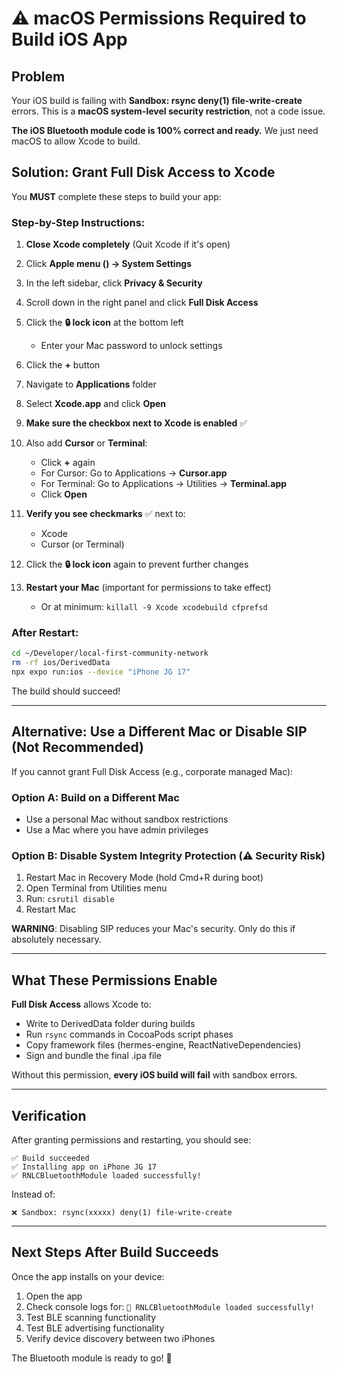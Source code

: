 # ⚠️ macOS Permissions Required to Build iOS App

## Problem

Your iOS build is failing with **Sandbox: rsync deny(1) file-write-create** errors. This is a **macOS system-level security restriction**, not a code issue.

**The iOS Bluetooth module code is 100% correct and ready.** We just need macOS to allow Xcode to build.

## Solution: Grant Full Disk Access to Xcode

You **MUST** complete these steps to build your app:

### Step-by-Step Instructions:

1. **Close Xcode completely** (Quit Xcode if it's open)

2. Click **Apple menu () → System Settings**

3. In the left sidebar, click **Privacy & Security**

4. Scroll down in the right panel and click **Full Disk Access**

5. Click the **🔒 lock icon** at the bottom left
   - Enter your Mac password to unlock settings

6. Click the **+** button

7. Navigate to **Applications** folder

8. Select **Xcode.app** and click **Open**

9. **Make sure the checkbox next to Xcode is enabled** ✅

10. Also add **Cursor** or **Terminal**:
    - Click **+** again
    - For Cursor: Go to Applications → **Cursor.app**
    - For Terminal: Go to Applications → Utilities → **Terminal.app**
    - Click **Open**

11. **Verify you see checkmarks** ✅ next to:
    - Xcode
    - Cursor (or Terminal)

12. Click the **🔒 lock icon** again to prevent further changes

13. **Restart your Mac** (important for permissions to take effect)
    - Or at minimum: `killall -9 Xcode xcodebuild cfprefsd`

### After Restart:

```bash
cd ~/Developer/local-first-community-network
rm -rf ios/DerivedData
npx expo run:ios --device "iPhone JG 17"
```

The build should succeed!

---

## Alternative: Use a Different Mac or Disable SIP (Not Recommended)

If you cannot grant Full Disk Access (e.g., corporate managed Mac):

### Option A: Build on a Different Mac
- Use a personal Mac without sandbox restrictions
- Use a Mac where you have admin privileges

### Option B: Disable System Integrity Protection (⚠️ Security Risk)
1. Restart Mac in Recovery Mode (hold Cmd+R during boot)
2. Open Terminal from Utilities menu
3. Run: `csrutil disable`
4. Restart Mac

**WARNING**: Disabling SIP reduces your Mac's security. Only do this if absolutely necessary.

---

## What These Permissions Enable

**Full Disk Access** allows Xcode to:
- Write to DerivedData folder during builds
- Run `rsync` commands in CocoaPods script phases
- Copy framework files (hermes-engine, ReactNativeDependencies)
- Sign and bundle the final .ipa file

Without this permission, **every iOS build will fail** with sandbox errors.

---

## Verification

After granting permissions and restarting, you should see:

```
✅ Build succeeded
✅ Installing app on iPhone JG 17
✅ RNLCBluetoothModule loaded successfully!
```

Instead of:

```
❌ Sandbox: rsync(xxxxx) deny(1) file-write-create
```

---

## Next Steps After Build Succeeds

Once the app installs on your device:

1. Open the app
2. Check console logs for: `🚀 RNLCBluetoothModule loaded successfully!`
3. Test BLE scanning functionality
4. Test BLE advertising functionality
5. Verify device discovery between two iPhones

The Bluetooth module is ready to go! 🚀

